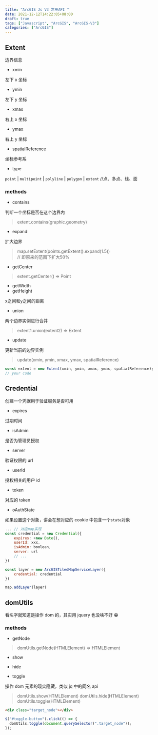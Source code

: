 ```yaml
---
title: "ArcGIS Js V3 常用API "
date: 2021-12-12T14:22:05+08:00
draft: true
tags: ["Javascript", "ArcGIS", "ArcGIS-V3"]
categories: ["ArcGIS"]
---
```


## Extent

边界信息

- xmin

左下 x 坐标

- ymin

左下 y 坐标

- xmax

右上 x 坐标

- ymax

右上 y 坐标

- spatialReference

坐标参考系

- type

`point` | `multipoint` | `polyline` | `polygon` | `extent` //点、多点、线、面

### methods

- contains

判断一个坐标是否在这个边界内

> extent.contains(graphic.geometry)

- expand

扩大边界 

> map.setExtent(points.getExtent().expand(1.5)) \
> // 即原来的范围下扩大50%

- getCenter

> extent.getCenter() => Point 

- getWidth
- getHeight

x之间和y之间的距离

- union

两个边界实例进行合并

> extent1.union(extent2) => Extent

- update

更新当前的边界实例

> update(xmin, ymin, xmax, ymax, spatialReference)

```js
const extent = new Extent(xmin, ymin, xmax, ymax, spatialReference);
// your code
```

## Credential

创建一个凭据用于验证服务是否可用

- expires

过期时间

- isAdmin

是否为管理员授权

- server

验证权限的 url

- userId

授权相关的用户 id

- token

对应的 token

- oAuthState

如果设置这个对象，讲会在想对应的 cookie 中包含一个`state`对象

```js
... // 对应map实现
const credential = new Credential({
    expires: +new Date(),
    userId: xxx,
    isAdmin: boolean,
    server: url
    // ...
})

const layer = new ArcGISTiledMapServiceLayer({
    credential: credential
})

map.addLayer(layer)
```

## domUtils

看名字就知道是操作 dom 的，其实用 jquery 也没啥不好 😁

### methods

- getNode

> domUtils.getNode(HTMLElement) => HTMLElement

- show

- hide

- toggle

操作 dom 元素的现实隐藏，类似 jq 中的同名 api

> domUtils.show(HTMLElement)
> domUtils.hide(HTMLElement)
> domUtils.toggle(HTMLElement)

```html
<div class="target_node"></div>
```

```js
$("#toggle-button").click(() => {
  domUtils.toggle(document.querySelector(".target_node"));
});
```
